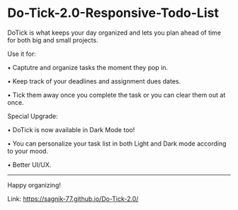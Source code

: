 # Do-Tick-2.0-Responsive-Todo-List
DoTick is what keeps your day organized and lets you plan ahead of time for both big and small projects.  

Use it for: 

• Captutre and organize tasks the moment they pop in.

• Keep track of your deadlines and assignment dues dates. 

• Tick them away once you complete the task or you can clear them out at once.  

Special Upgrade: 

• DoTick is now available in Dark Mode too! 

• You can personalize your task list in both Light and Dark mode according to your mood. 

• Better UI/UX.  

*****************
Happy organizing!

Link: https://sagnik-77.github.io/Do-Tick-2.0/

